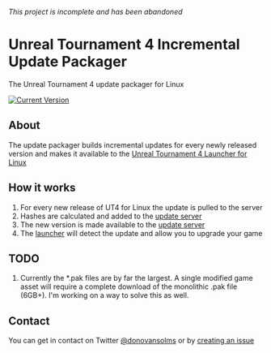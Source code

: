 *This project is incomplete and has been abandoned*

# Unreal Tournament 4 Incremental Update Packager

The Unreal Tournament 4 update packager for Linux

[![Current Version](https://img.shields.io/badge/version-development-orange.svg)](https://img.shields.io/badge/version-development-orange.svg)

## About

The update packager builds incremental updates for every newly released version and makes it available to the [Unreal Tournament 4 Launcher for Linux](https://github.com/donovansolms/ut4-launcher)

## How it works

1. For every new release of UT4 for Linux the update is pulled to the server
2. Hashes are calculated and added to the [update server](https://github.com/donovansolms/ut4-update-server)
3. The new version is made available to the [update server](https://github.com/donovansolms/ut4-update-server)
4. The [launcher](https://github.com/donovansolms/ut4-launcher) will detect the
update and allow you to upgrade your game

## TODO

1. Currently the \*.pak files are by far the largest. A single modified game asset
will require a complete download of the monolithic .pak file (6GB+). I'm working
on a way to solve this as well.

## Contact

You can get in contact on Twitter [@donovansolms](https://twitter.com/donovansolms) or by [creating an issue](https://github.com/donovansolms/ut4-update-packager/issues/new)
